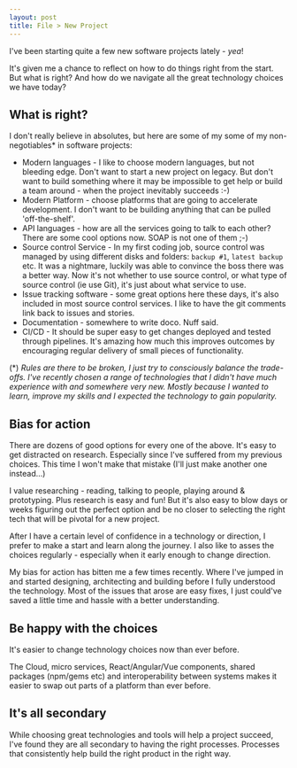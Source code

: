 ```yaml
---
layout: post
title: File > New Project
---
```


I've been starting quite a few new software projects lately - *yea*! 

It's given me a chance to reflect on how to do things right from the start. But what is right? And how do we navigate all the great technology choices we have today?

## What is right?

I don't really believe in absolutes, but here are some of my some of my non-negotiables* in software projects:

- Modern languages - I like to choose modern languages, but not bleeding edge. Don't want to start a new project on legacy. But don't want to build something where it may be impossible to get help or build a team around - when the project inevitably succeeds :-) 
- Modern Platform - choose platforms that are going to accelerate development. I don't want to be building anything that can be pulled 'off-the-shelf'.
- API languages - how are all the services going to talk to each other? There are some cool options now. SOAP is not one of them ;-)
- Source control Service - In my first coding job, source control was managed by using different disks and folders: `backup #1`, `latest backup` etc. It was a nightmare, luckily was able to convince the boss there was a better way. Now it's not whether to use source control, or what type of source control (ie use Git), it's just about what service to use.
- Issue tracking software - some great options here these days, it's also included in most source control services. I like to have the git comments link back to issues and stories.
- Documentation - somewhere to write doco. Nuff said.
- CI/CD - It should be super easy to get changes deployed and tested through pipelines. It's amazing how much this improves outcomes by encouraging regular delivery of small pieces of functionality. 

(*) *Rules are there to be broken, I just try to consciously balance the trade-offs. I've recently chosen a range of technologies that I didn't have much experience with and somewhere very new. Mostly because I wanted to learn, improve my skills and I expected the technology to gain popularity.*

## Bias for action

There are dozens of good options for every one of the above. It's easy to get distracted on research. Especially since I've suffered from my previous choices. This time I won't make that mistake (I'll just make another one instead...)

I value researching - reading, talking to people, playing around & prototyping. Plus research is easy and fun! But it's also easy to blow days or weeks figuring out the perfect option and be no closer to selecting the right tech that will be pivotal for a new project. 

After I have a certain level of confidence in a technology or direction, I prefer to make a start and learn along the journey. I also like to asses the choices regularly - especially when it early enough to change direction.

My bias for action has bitten me a few times recently. Where I've jumped in and started designing, architecting and building before I fully understood the technology. Most of the issues that arose are easy fixes, I just could've saved a little time and hassle with a better understanding.

## Be happy with the choices

It's easier to change technology choices now than ever before. 

The Cloud, micro services, React/Angular/Vue components, shared packages (npm/gems etc) and interoperability between systems makes it easier to swap out parts of a platform than ever before. 

## It's all secondary

While choosing great technologies and tools will help a project succeed, I've found they are all secondary to having the right processes. Processes that consistently help build the right product in the right way. 

